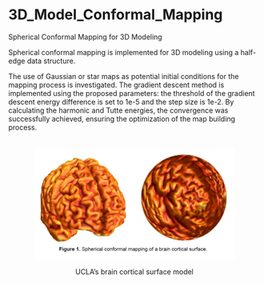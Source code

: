 # 3D_Model_Conformal_Mapping

Spherical Conformal Mapping for 3D Modeling 

Spherical conformal mapping is implemented for 3D modeling using a half-edge data structure.

The use of Gaussian or star maps as potential initial conditions for the mapping process is investigated.
The gradient descent method is implemented using the proposed parameters: the threshold of the gradient descent energy difference is set to 1e-5 and the step size is 1e-2.
By calculating the harmonic and Tutte energies, the convergence was successfully achieved, ensuring the optimization of the map building process.


<div align="center";>
    <div style="display: inline-block; text-align: center; margin: 20px;">
        <img src="https://github.com/bryanliao24/3D_Model_Conformal_Mapping/blob/main/img/1.PNG" width="400" alt="UCLA’s brain cortical surface model" />
        <p style="text-align: center;">UCLA’s brain cortical surface model</p>
    </div>
</div>
